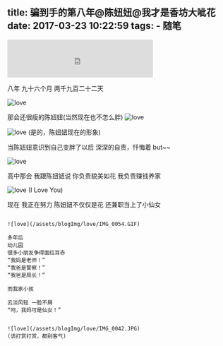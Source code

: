 title: 骗到手的第八年@陈妞妞@我才是香坊大呲花
date: 2017-03-23 10:22:59
tags:
    - 随笔
---
<iframe frameborder="no" border="0" marginwidth="0" marginheight="0" width=330 height=86
src="https://music.163.com/outchain/player?type=2&id=406346853&auto=0&height=66"></iframe>
<!--more-->

八年
九十六个月
两千九百二十二天

![love](/assets/blogImg/love/IMG_0053.PNG)


那会还很瘦的陈妞妞(当然现在也不怎么胖)
![love](/assets/blogImg/love/IMG_0045.JPG)

![love](/assets/blogImg/love/IMG_0051.JPG)
(是的，陈妞妞现在的形象)

当陈妞妞意识到自己变胖了以后
深深的自责，忏悔着
but~~

![love](/assets/blogImg/love/IMG_0040.JPG)

高中那会
我跟陈妞妞说
你负责貌美如花
我负责赚钱养家

![love](/assets/blogImg/love/IMG_0047.JPG)
(I Love You)

现在
我正在努力
陈妞妞不仅仅是花
还兼职当上了小仙女
~~~

![love](/assets/blogImg/love/IMG_0054.GIF)

多年后
幼儿园
很多小朋友争得面红耳赤
“我妈是老师！”
“我爸是警察！”
“我爸是局长！”

而我家小孩

云淡风轻 一脸不屑
“呵，我妈可是仙女！”


![love](/assets/blogImg/love/IMG_0042.JPG)
(该打赏打赏，都别客气)




